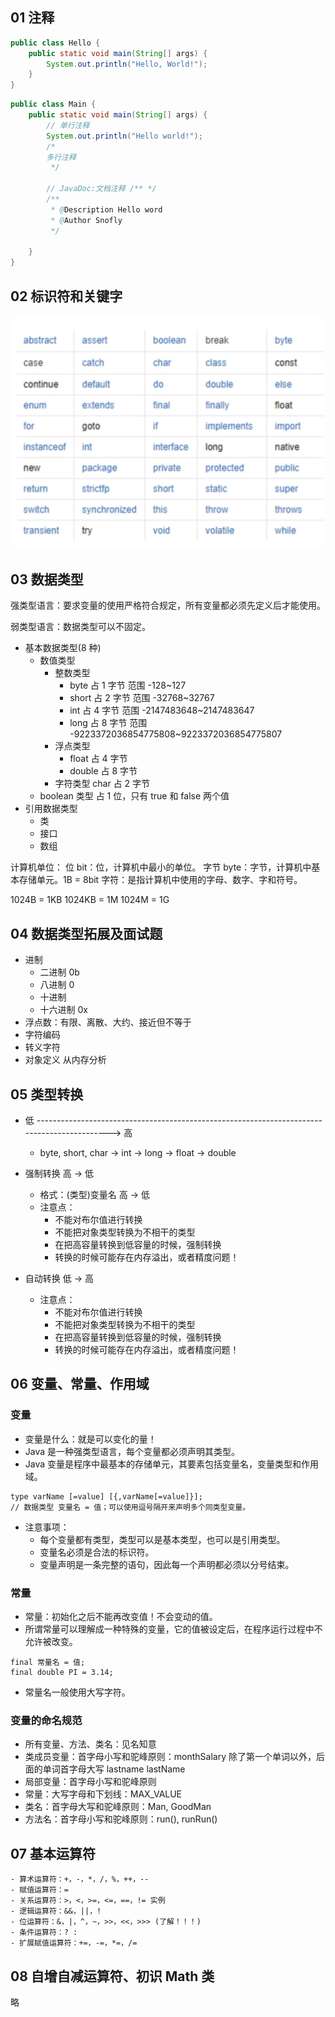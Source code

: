 ## 01 注释

```Java
public class Hello {
    public static void main(String[] args) {
        System.out.println("Hello, World!");
    }
}
```

```Java
public class Main {
    public static void main(String[] args) {
        // 单行注释
        System.out.println("Hello world!");
        /*
        多行注释
         */

        // JavaDoc:文档注释 /** */
        /**
         * @Description Hello word
         * @Author Snofly
         */

    }
}
```

## 02 标识符和关键字

![alt text](imgs/basic-02-key.png)

## 03 数据类型

强类型语言：要求变量的使用严格符合规定，所有变量都必须先定义后才能使用。

弱类型语言：数据类型可以不固定。

- 基本数据类型(8 种)
  - 数值类型
    - 整数类型
      - byte 占 1 字节 范围 -128~127
      - short 占 2 字节 范围 -32768~32767
      - int 占 4 字节 范围 -2147483648~2147483647
      - long 占 8 字节 范围 -9223372036854775808~9223372036854775807
    - 浮点类型
      - float 占 4 字节
      - double 占 8 字节
    - 字符类型 char 占 2 字节
  - boolean 类型 占 1 位，只有 true 和 false 两个值
- 引用数据类型
  - 类
  - 接口
  - 数组

计算机单位：
位 bit：位，计算机中最小的单位。
字节 byte：字节，计算机中基本存储单元。1B = 8bit
字符：是指计算机中使用的字母、数字、字和符号。

1024B = 1KB
1024KB = 1M
1024M = 1G

## 04 数据类型拓展及面试题

- 进制
  - 二进制 0b
  - 八进制 0
  - 十进制
  - 十六进制 0x
- 浮点数：有限、离散、大约、接近但不等于
- 字符编码
- 转义字符
- 对象定义 从内存分析

## 05 类型转换

- 低 --------------------------------------------------------------------------------------------> 高

  - byte, short, char -> int -> long -> float -> double

- 强制转换 高 -> 低

  - 格式：(类型)变量名 高 -> 低
  - 注意点：
    - 不能对布尔值进行转换
    - 不能把对象类型转换为不相干的类型
    - 在把高容量转换到低容量的时候，强制转换
    - 转换的时候可能存在内存溢出，或者精度问题！

- 自动转换 低 -> 高
  - 注意点：
    - 不能对布尔值进行转换
    - 不能把对象类型转换为不相干的类型
    - 在把高容量转换到低容量的时候，强制转换
    - 转换的时候可能存在内存溢出，或者精度问题！

## 06 变量、常量、作用域

### 变量

- 变量是什么：就是可以变化的量！
- Java 是一种强类型语言，每个变量都必须声明其类型。
- Java 变量是程序中最基本的存储单元，其要素包括变量名，变量类型和作用域。

```
type varName [=value] [{,varName[=value]}];
// 数据类型 变量名 = 值；可以使用逗号隔开来声明多个同类型变量。
```

- 注意事项：
  - 每个变量都有类型，类型可以是基本类型，也可以是引用类型。
  - 变量名必须是合法的标识符。
  - 变量声明是一条完整的语句，因此每一个声明都必须以分号结束。

### 常量

- 常量：初始化之后不能再改变值！不会变动的值。
- 所谓常量可以理解成一种特殊的变量，它的值被设定后，在程序运行过程中不允许被改变。

```
final 常量名 = 值;
final double PI = 3.14;
```

- 常量名一般使用大写字符。

### 变量的命名规范

- 所有变量、方法、类名：见名知意
- 类成员变量：首字母小写和驼峰原则：monthSalary 除了第一个单词以外，后面的单词首字母大写 lastname lastName
- 局部变量：首字母小写和驼峰原则
- 常量：大写字母和下划线：MAX_VALUE
- 类名：首字母大写和驼峰原则：Man, GoodMan
- 方法名：首字母小写和驼峰原则：run(), runRun()

## 07 基本运算符

```
- 算术运算符：+，-，*，/，%，++，--
- 赋值运算符：=
- 关系运算符：>，<，>=，<=，==，!= 实例
- 逻辑运算符：&&，||，!
- 位运算符：&，|，^，~，>>，<<，>>> (了解！！！)
- 条件运算符：? :
- 扩展赋值运算符：+=，-=，*=，/=
```

## 08 自增自减运算符、初识 Math 类

略

